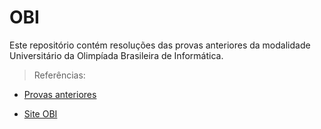 # OBI
Este repositório contém resoluções das provas anteriores da modalidade Universitário da Olimpíada Brasileira de Informática.

> Referências:

 - [Provas anteriores](https://docs.google.com/spreadsheets/d/1DBUR2jQXZLVN1loQE5bPXH6amwZSc0yIf4-cqsg3DNQ/edit?usp=sharing)  
   
 - [Site OBI](https://olimpiada.ic.unicamp.br/) 
